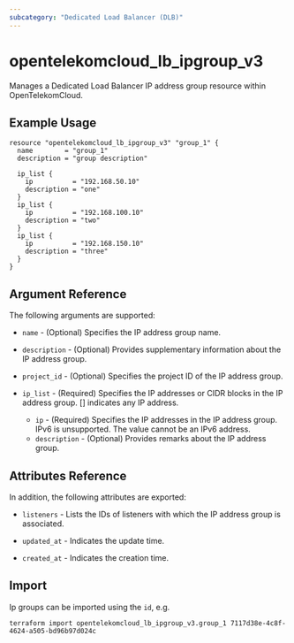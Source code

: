 ```yaml
---
subcategory: "Dedicated Load Balancer (DLB)"
---
```


# opentelekomcloud_lb_ipgroup_v3

Manages a Dedicated Load Balancer IP address group resource within OpenTelekomCloud.

## Example Usage

```hcl
resource "opentelekomcloud_lb_ipgroup_v3" "group_1" {
  name        = "group_1"
  description = "group description"

  ip_list {
    ip          = "192.168.50.10"
    description = "one"
  }
  ip_list {
    ip          = "192.168.100.10"
    description = "two"
  }
  ip_list {
    ip          = "192.168.150.10"
    description = "three"
  }
}
```

## Argument Reference

The following arguments are supported:

* `name` - (Optional) Specifies the IP address group name.

* `description` - (Optional) Provides supplementary information about the IP address group.

* `project_id` - (Optional) Specifies the project ID of the IP address group.

* `ip_list` - (Required) Specifies the IP addresses or CIDR blocks in the IP address group. [] indicates any IP address.
  * `ip` - (Required) Specifies the IP addresses in the IP address group.
    IPv6 is unsupported. The value cannot be an IPv6 address.
  * `description` - (Optional) Provides remarks about the IP address group.

## Attributes Reference

In addition, the following attributes are exported:

* `listeners` - Lists the IDs of listeners with which the IP address group is associated.

* `updated_at` - Indicates the update time.

* `created_at` - Indicates the creation time.

## Import

Ip groups can be imported using the `id`, e.g.

```shell
terraform import opentelekomcloud_lb_ipgroup_v3.group_1 7117d38e-4c8f-4624-a505-bd96b97d024c
```
